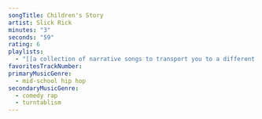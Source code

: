 ```yaml
---
songTitle: Children's Story
artist: Slick Rick
minutes: "3"
seconds: "59"
rating: 6
playlists:
  - "[[a collection of narrative songs to transport you to a different world]]"
favoritesTrackNumber:
primaryMusicGenre:
  - mid-school hip hop
secondaryMusicGenre:
  - comedy rap
  - turntablism
---
```

